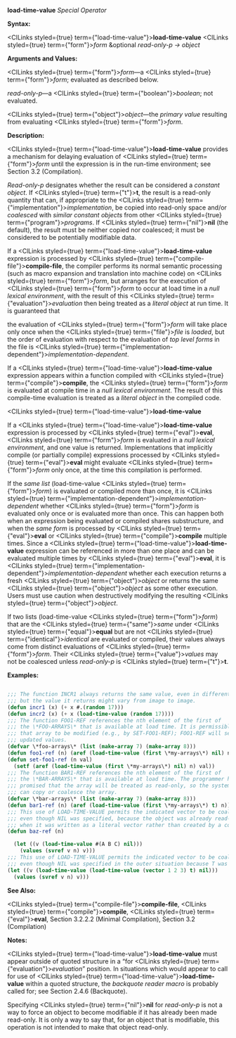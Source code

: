 **load-time-value** *Special Operator* 



**Syntax:** 



<ClLinks styled={true} term={"load-time-value"}><b>load-time-value</b></ClLinks> <ClLinks styled={true} term={"form"}><i>form</i></ClLinks> &amp;optional *read-only-p → object* 



**Arguments and Values:** 



<ClLinks styled={true} term={"form"}><i>form</i></ClLinks>—a <ClLinks styled={true} term={"form"}><i>form</i></ClLinks>; evaluated as described below. 



*read-only-p*—a <ClLinks styled={true} term={"boolean"}><i>boolean</i></ClLinks>; not evaluated. 



<ClLinks styled={true} term={"object"}><i>object</i></ClLinks>—the *primary value* resulting from evaluating <ClLinks styled={true} term={"form"}><i>form</i></ClLinks>. 



**Description:** 



<ClLinks styled={true} term={"load-time-value"}><b>load-time-value</b></ClLinks> provides a mechanism for delaying evaluation of <ClLinks styled={true} term={"form"}><i>form</i></ClLinks> until the expression is in the run-time environment; see Section 3.2 (Compilation). 



*Read-only-p* designates whether the result can be considered a *constant object*. If <ClLinks styled={true} term={"t"}><b>t</b></ClLinks>, the result is a read-only quantity that can, if appropriate to the <ClLinks styled={true} term={"implementation"}><i>implementation</i></ClLinks>, be copied into read-only space and/or *coalesced* with *similar constant objects* from other <ClLinks styled={true} term={"program"}><i>programs</i></ClLinks>. If <ClLinks styled={true} term={"nil"}><b>nil</b></ClLinks> (the default), the result must be neither copied nor coalesced; it must be considered to be potentially modifiable data. 



If a <ClLinks styled={true} term={"load-time-value"}><b>load-time-value</b></ClLinks> expression is processed by <ClLinks styled={true} term={"compile-file"}><b>compile-file</b></ClLinks>, the compiler performs its normal semantic processing (such as macro expansion and translation into machine code) on <ClLinks styled={true} term={"form"}><i>form</i></ClLinks>, but arranges for the execution of <ClLinks styled={true} term={"form"}><i>form</i></ClLinks> to occur at load time in a *null lexical environment*, with the result of this <ClLinks styled={true} term={"evaluation"}><i>evaluation</i></ClLinks> then being treated as a *literal object* at run time. It is guaranteed that 



the evaluation of <ClLinks styled={true} term={"form"}><i>form</i></ClLinks> will take place only once when the <ClLinks styled={true} term={"file"}><i>file</i></ClLinks> is *loaded*, but the order of evaluation with respect to the evaluation of *top level forms* in the file is <ClLinks styled={true} term={"implementation-dependent"}><i>implementation-dependent</i></ClLinks>. 



If a <ClLinks styled={true} term={"load-time-value"}><b>load-time-value</b></ClLinks> expression appears within a function compiled with <ClLinks styled={true} term={"compile"}><b>compile</b></ClLinks>, the <ClLinks styled={true} term={"form"}><i>form</i></ClLinks> is evaluated at compile time in a *null lexical environment*. The result of this compile-time evaluation is treated as a *literal object* in the compiled code.  







<ClLinks styled={true} term={"load-time-value"}><b>load-time-value</b></ClLinks> 



If a <ClLinks styled={true} term={"load-time-value"}><b>load-time-value</b></ClLinks> expression is processed by <ClLinks styled={true} term={"eval"}><b>eval</b></ClLinks>, <ClLinks styled={true} term={"form"}><i>form</i></ClLinks> is evaluated in a *null lexical environment*, and one value is returned. Implementations that implicitly compile (or partially compile) expressions processed by <ClLinks styled={true} term={"eval"}><b>eval</b></ClLinks> might evaluate <ClLinks styled={true} term={"form"}><i>form</i></ClLinks> only once, at the time this compilation is performed. 



If the *same list* (load-time-value <ClLinks styled={true} term={"form"}><i>form</i></ClLinks>) is evaluated or compiled more than once, it is <ClLinks styled={true} term={"implementation-dependent"}><i>implementation-dependent</i></ClLinks> whether <ClLinks styled={true} term={"form"}><i>form</i></ClLinks> is evaluated only once or is evaluated more than once. This can happen both when an expression being evaluated or compiled shares substructure, and when the *same form* is processed by <ClLinks styled={true} term={"eval"}><b>eval</b></ClLinks> or <ClLinks styled={true} term={"compile"}><b>compile</b></ClLinks> multiple times. Since a <ClLinks styled={true} term={"load-time-value"}><b>load-time-value</b></ClLinks> expression can be referenced in more than one place and can be evaluated multiple times by <ClLinks styled={true} term={"eval"}><b>eval</b></ClLinks>, it is <ClLinks styled={true} term={"implementation-dependent"}><i>implementation-dependent</i></ClLinks> whether each execution returns a fresh <ClLinks styled={true} term={"object"}><i>object</i></ClLinks> or returns the same <ClLinks styled={true} term={"object"}><i>object</i></ClLinks> as some other execution. Users must use caution when destructively modifying the resulting <ClLinks styled={true} term={"object"}><i>object</i></ClLinks>. 



If two lists (load-time-value <ClLinks styled={true} term={"form"}><i>form</i></ClLinks>) that are the <ClLinks styled={true} term={"same"}><i>same</i></ClLinks> under <ClLinks styled={true} term={"equal"}><b>equal</b></ClLinks> but are not <ClLinks styled={true} term={"identical"}><i>identical</i></ClLinks> are evaluated or compiled, their values always come from distinct evaluations of <ClLinks styled={true} term={"form"}><i>form</i></ClLinks>. Their <ClLinks styled={true} term={"value"}><i>values</i></ClLinks> may not be coalesced unless *read-only-p* is <ClLinks styled={true} term={"t"}><b>t</b></ClLinks>. 



**Examples:**
```lisp

;;; The function INCR1 always returns the same value, even in different images. ;;; The function INCR2 always returns the same value in a given image, 
;;; but the value it returns might vary from image to image. 
(defun incr1 (x) (+ x #.(random 17))) 
(defun incr2 (x) (+ x (load-time-value (random 17)))) 
;;; The function FOO1-REF references the nth element of the first of 
;;; the \*FOO-ARRAYS\* that is available at load time. It is permissible for 
;;; that array to be modified (e.g., by SET-FOO1-REF); FOO1-REF will see the 
;;; updated values. 
(defvar \*foo-arrays\* (list (make-array 7) (make-array 8))) 
(defun foo1-ref (n) (aref (load-time-value (first \*my-arrays\*) nil) n)) 
(defun set-foo1-ref (n val) 
  (setf (aref (load-time-value (first \*my-arrays\*) nil) n) val)) 
;;; The function BAR1-REF references the nth element of the first of 
;;; the \*BAR-ARRAYS\* that is available at load time. The programmer has 
;;; promised that the array will be treated as read-only, so the system 
;;; can copy or coalesce the array. 
(defvar \*bar-arrays\* (list (make-array 7) (make-array 8))) 
(defun bar1-ref (n) (aref (load-time-value (first \*my-arrays\*) t) n)) 
;;; This use of LOAD-TIME-VALUE permits the indicated vector to be coalesced 
;;; even though NIL was specified, because the object was already read-only 
;;; when it was written as a literal vector rather than created by a constructor. ;;; User programs must treat the vector v as read-only. 
(defun baz-ref (n)  

  (let ((v (load-time-value #(A B C) nil))) 
    (values (svref v n) v))) 
;;; This use of LOAD-TIME-VALUE permits the indicated vector to be coalesced 
;;; even though NIL was specified in the outer situation because T was specified ;;; in the inner situation. User programs must treat the vector v as read-only. (defun baz-ref (n) 
(let ((v (load-time-value (load-time-value (vector 1 2 3) t) nil))) 
  (values (svref v n) v))) 

```
**See Also:** 



<ClLinks styled={true} term={"compile-file"}><b>compile-file</b></ClLinks>, <ClLinks styled={true} term={"compile"}><b>compile</b></ClLinks>, <ClLinks styled={true} term={"eval"}><b>eval</b></ClLinks>, Section 3.2.2.2 (Minimal Compilation), Section 3.2 (Compilation) 



**Notes:** 



<ClLinks styled={true} term={"load-time-value"}><b>load-time-value</b></ClLinks> must appear outside of quoted structure in a “for <ClLinks styled={true} term={"evaluation"}><i>evaluation</i></ClLinks>” position. In situations which would appear to call for use of <ClLinks styled={true} term={"load-time-value"}><b>load-time-value</b></ClLinks> within a quoted structure, the *backquote reader macro* is probably called for; see Section 2.4.6 (Backquote). 



Specifying <ClLinks styled={true} term={"nil"}><b>nil</b></ClLinks> for *read-only-p* is not a way to force an object to become modifiable if it has already been made read-only. It is only a way to say that, for an object that is modifiable, this operation is not intended to make that object read-only. 



